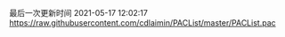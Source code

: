 最后一次更新时间 2021-05-17 12:02:17
https://raw.githubusercontent.com/cdlaimin/PACList/master/PACList.pac


